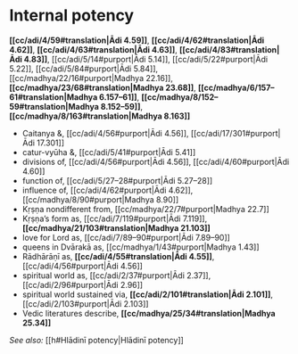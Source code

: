 # Internal potency

**[[cc/adi/4/59#translation|Ādi 4.59]]**, **[[cc/adi/4/62#translation|Ādi 4.62]]**, **[[cc/adi/4/63#translation|Ādi 4.63]]**, **[[cc/adi/4/83#translation|Ādi 4.83]]**, [[cc/adi/5/14#purport|Ādi 5.14]], [[cc/adi/5/22#purport|Ādi 5.22]], [[cc/adi/5/84#purport|Ādi 5.84]], [[cc/madhya/22/16#purport|Madhya 22.16]], **[[cc/madhya/23/68#translation|Madhya 23.68]]**, **[[cc/madhya/6/157–61#translation|Madhya 6.157–61]]**, **[[cc/madhya/8/152–59#translation|Madhya 8.152–59]]**, **[[cc/madhya/8/163#translation|Madhya 8.163]]**

* Caitanya &, [[cc/adi/4/56#purport|Ādi 4.56]], [[cc/adi/17/301#purport|Ādi 17.301]]
* catur-vyūha &, [[cc/adi/5/41#purport|Ādi 5.41]]
* divisions of, [[cc/adi/4/56#purport|Ādi 4.56]], [[cc/adi/4/60#purport|Ādi 4.60]]
* function of, [[cc/adi/5/27–28#purport|Ādi 5.27–28]]
* influence of, [[cc/adi/4/62#purport|Ādi 4.62]], [[cc/madhya/8/90#purport|Madhya 8.90]]
* Kṛṣṇa nondifferent from, [[cc/madhya/22/7#purport|Madhya 22.7]]
* Kṛṣṇa’s form as, [[cc/adi/7/119#purport|Ādi 7.119]], **[[cc/madhya/21/103#translation|Madhya 21.103]]**
* love for Lord as, [[cc/adi/7/89–90#purport|Ādi 7.89–90]]
* queens in Dvārakā as, [[cc/madhya/1/43#purport|Madhya 1.43]]
* Rādhārāṇī as, **[[cc/adi/4/55#translation|Ādi 4.55]]**, [[cc/adi/4/56#purport|Ādi 4.56]]
* spiritual world as, [[cc/adi/2/37#purport|Ādi 2.37]], [[cc/adi/2/96#purport|Ādi 2.96]]
* spiritual world sustained via, **[[cc/adi/2/101#translation|Ādi 2.101]]**, [[cc/adi/2/103#purport|Ādi 2.103]]
* Vedic literatures describe, **[[cc/madhya/25/34#translation|Madhya 25.34]]**

*See also:* [[h#Hlādinī potency|Hlādinī potency]]

